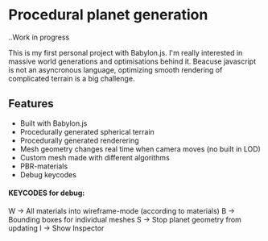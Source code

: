 # Procedural planet generation

..Work in progress

This is my first personal project with Babylon.js. I'm really interested in massive world generations and optimisations behind it. Beacuse javascript is not an asyncronous language, optimizing smooth rendering of complicated terrain is a big challenge.

## Features
- Built with Babylon.js
- Procedurally generated spherical terrain
- Procedurally generated renderering
- Mesh geometry changes real time when camera moves (no built in LOD)
- Custom mesh made with different algorithms
- PBR-materials
- Debug keycodes


#### KEYCODES for debug:
W -> All materials into wireframe-mode (according to materials)
B -> Bounding boxes for individual meshes
S -> Stop planet geometry from updating
I -> Show Inspector
